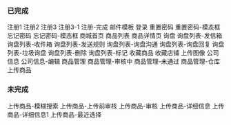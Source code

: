 ### 已完成
注册1
注册2
注册3
注册3-1
注册-完成
邮件模板
登录
重置密码
重置密码-模态框
忘记密码
忘记密码-模态框
商城首页
商品列表
商品详情页
询盘
询盘列表-发信箱
询盘列表-收件箱
询盘列表-发送规则
询盘列表-询盘沟通
询盘列表-询盘回复
询盘列表-垃圾询盘
询盘列表-删除
询盘列表-标记
收藏商品
收藏店铺
上传图像
公司信息
公司信息-编辑
商品管理
商品管理-审核中
商品管理-未通过
商品管理-仓库
上传商品

### 未完成
上传商品-模糊搜索
上传商品-上传前审核
上传商品-审核
上传商品-详细信息
上传商品-详细信息1
上传商品-最近选择